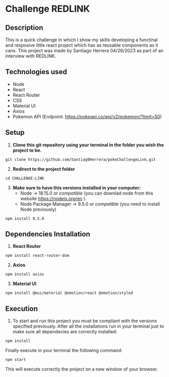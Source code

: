# Challenge REDLINK


## Description
This is a quick challenge in which I show my skills developing a functinal and resposive little react project which has as reusable components as it cans. This project was made by Santiago Herrera 04/26/2023 as part of an interview with REDLINK.
## Technologies used
* Node
* React
* React Router
* CSS
* Material UI
* Axios
* Pokemon API (Endpoint: https://pokeapi.co/api/v2/pokemon/?limit=50)
## Setup
1. **Clone this git repository using your terminal in the folder you wish the project to be.**
```
git clone https://github.com/Santiag0Herrera/pokeChallengeLink.git
```
2. **Redirect to the project folder**
```
cd CHALLENGE-LINK
```
3. **Make sure to have this versions installed in your computer:**
    * Node -> 18.15.0 *or compatible* (you can downlad node from this website https://nodejs.org/en ).
    * Node Package Manager -> 9.5.0 *or compatible* (you need to install Node previously)
```
npm install 9.5.0
```
## Dependencies Installation
1. **React Router**
```
npm install react-router-dom
```
2. **Axios**
```
npm install axios
```
3. **Material UI**
```
npm install @mui/material @emotion/react @emotion/styled
```
## Execution
1. To start and run this project you must be compliant with the versions specified previously.
After all the installations run in your terminal just to make sure all dependecies are correctly installed:
```
npm install
```
Finally execute in your terminal the following command:
``` 
npm start
```
This will execute correctly the project on a new window of your browser.
